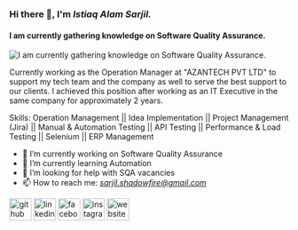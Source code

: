### Hi there 👋, I'm ***Istiaq Alam Sarjil.***
#### I am currently gathering knowledge on Software Quality Assurance.
![I am currently gathering knowledge on Software Quality Assurance.](https://media.licdn.com/dms/image/D5616AQEcbD1m5bPf2Q/profile-displaybackgroundimage-shrink_350_1400/0/1670945517988?e=1701907200&v=beta&t=sWYKWSgAltQgfZTZpgaR3asEs_0I6TMv1_wvZhzumRU)

Currently working as the Operation Manager at "AZANTECH PVT LTD" to support my tech team and the company as well to serve the best support to our clients. I achieved this position after working as an IT Executive in the same company for approximately 2 years.

Skills: Operation Management || Idea Implementation || Project Management (Jira) || Manual & Automation Testing || API Testing || Performance & Load Testing || Selenium || ERP Management

- 🔭 I’m currently working on Software Quality Assurance 
- 🌱 I’m currently learning Automation 
- 🤔 I’m looking for help with SQA vacancies 
- 📫 How to reach me: *sarjil.shadowfire@gmail.com* 


[<img src='https://cdn.jsdelivr.net/npm/simple-icons@3.0.1/icons/github.svg' alt='github' height='40'>](https://github.com/https://github.com/istiaqsarjil)  [<img src='https://cdn.jsdelivr.net/npm/simple-icons@3.0.1/icons/linkedin.svg' alt='linkedin' height='40'>](https://www.linkedin.com/in/https://www.linkedin.com/in/istiaq-sarjil//)  [<img src='https://cdn.jsdelivr.net/npm/simple-icons@3.0.1/icons/facebook.svg' alt='facebook' height='40'>](https://www.facebook.com/*)  [<img src='https://cdn.jsdelivr.net/npm/simple-icons@3.0.1/icons/instagram.svg' alt='instagram' height='40'>](https://www.instagram.com/*/)  [<img src='https://cdn.jsdelivr.net/npm/simple-icons@3.0.1/icons/icloud.svg' alt='website' height='40'>](https://istiaqsarjil.netlify.app/)  

